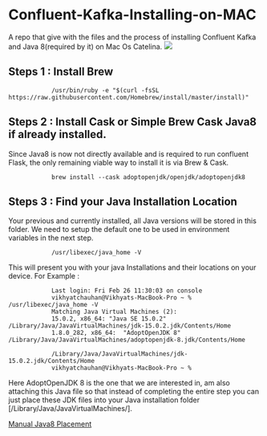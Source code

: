 # Confluent-Kafka-Installing-on-MAC
A repo that give with the files and the process of installing Confluent Kafka and Java 8(required by it) on Mac Os Catelina.
![](pictures/Apache_Kafka_Connect_MQTT_Broker_Mosquitto_Integration.png)

## Steps 1 : Install Brew
                /usr/bin/ruby -e "$(curl -fsSL https://raw.githubusercontent.com/Homebrew/install/master/install)"

## Steps 2 : Install Cask or Simple Brew Cask Java8 if already installed.

   Since Java8 is now not directly available and is required to run confluent Flask, the only remaining viable way to install it is via Brew & Cask.
                
                brew install --cask adoptopenjdk/openjdk/adoptopenjdk8
                
## Steps 3 : Find your Java Installation Location
   
   Your previous and currently installed, all Java versions will be stored in this folder. We need to setup the default one to be used in environment variables in    the next step.
   
                /usr/libexec/java_home -V
               
   This will present you with your java Installations and their locations on your device.  For Example :
   
                Last login: Fri Feb 26 11:30:03 on console
                vikhyatchauhan@Vikhyats-MacBook-Pro ~ % /usr/libexec/java_home -V
                Matching Java Virtual Machines (2):
                15.0.2, x86_64:	"Java SE 15.0.2"	/Library/Java/JavaVirtualMachines/jdk-15.0.2.jdk/Contents/Home
                1.8.0_282, x86_64:	"AdoptOpenJDK 8"	/Library/Java/JavaVirtualMachines/adoptopenjdk-8.jdk/Contents/Home

                /Library/Java/JavaVirtualMachines/jdk-15.0.2.jdk/Contents/Home
                vikhyatchauhan@Vikhyats-MacBook-Pro ~ % 

   Here AdoptOpenJDK 8 is the one that we are interested in, am also attaching this Java file so that instead of completing the entire step you can just place        these JDK files into your Java installation folder [/Library/Java/JavaVirtualMachines/].   
   
   [Manual Java8 Placement](pictures/Manual_JAVA8_INSIDE_FOLDER.png)

